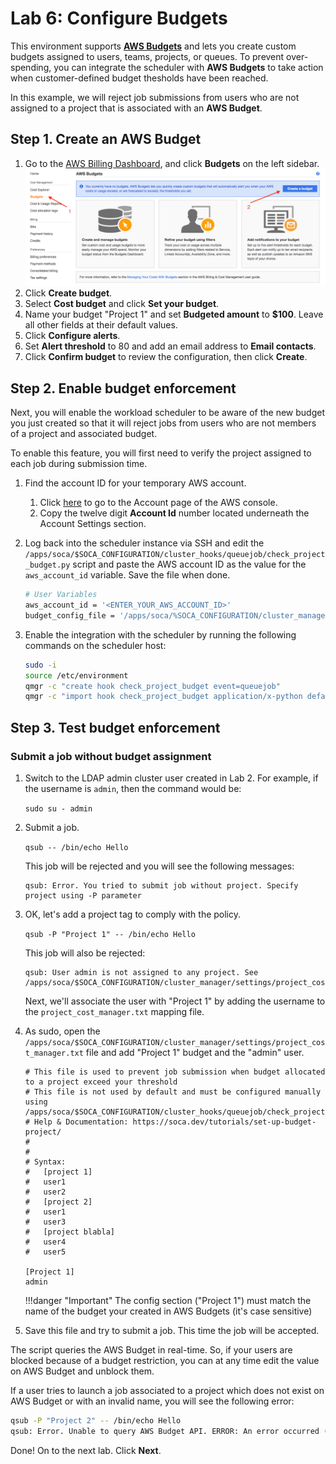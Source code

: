 # Lab 6: Configure Budgets

This environment supports [**AWS Budgets**](https://aws.amazon.com/aws-cost-management/aws-budgets/) and lets you create custom budgets assigned to users, teams, projects, or queues. To prevent over-spending, you can integrate the scheduler with **AWS Budgets** to take action when customer-defined budget thesholds have been reached.  

In this example, we will reject job submissions from users who are not assigned to a project that is associated with an **AWS Budget**.

## Step 1. Create an AWS Budget

1. Go to the [AWS Billing Dashboard](https://console.aws.amazon.com/billing/home?region=us-west-2), and click **Budgets** on the left sidebar.
    ![](../../../imgs/budget-7.png)
1. Click **Create budget**.
1. Select **Cost budget** and click **Set your budget**.
1. Name your budget "Project 1" and set **Budgeted amount** to **$100**.  Leave all other fields at their default values.
1. Click **Configure alerts**.
1. Set **Alert threshold** to 80 and add an email address to **Email contacts**.
1. Click **Confirm budget** to review the configuration, then click **Create**.

## Step 2. Enable budget enforcement

Next, you will enable the workload scheduler to be aware of the new budget you just created so that it will reject jobs from users who are not members of a project and associated budget.

To enable this feature, you will first need to verify the project assigned to each job during submission time.

1. Find the account ID for your temporary AWS account.

    1. Click [here](https://console.aws.amazon.com/billing/home?#/account) to go to the Account page of the AWS console.
    1. Copy the twelve digit **Account Id** number located underneath the Account Settings section.

1. Log back into the scheduler instance via SSH and edit the `/apps/soca/$SOCA_CONFIGURATION/cluster_hooks/queuejob/check_project_budget.py` script and paste the AWS account ID as the value for the `aws_account_id` variable. Save the file when done.

    ```bash hl_lines="2"
    # User Variables
    aws_account_id = '<ENTER_YOUR_AWS_ACCOUNT_ID>'
    budget_config_file = '/apps/soca/%SOCA_CONFIGURATION/cluster_manager/settings/project_cost_manager.txt'
    ```

1. Enable the integration with the scheduler by running the following commands on the scheduler host:

    ```bash
    sudo -i
    source /etc/environment
    qmgr -c "create hook check_project_budget event=queuejob"
    qmgr -c "import hook check_project_budget application/x-python default /apps/soca/$SOCA_CONFIGURATION/cluster_hooks/queuejob/check_project_budget.py"
    ```

## Step 3. Test budget enforcement

### Submit a job without budget assignment

1. Switch to the LDAP admin cluster user created in Lab 2. For example, if the username is `admin`, then the command would be: 

    `sudo su - admin`

1. Submit a job.

    `qsub -- /bin/echo Hello`

    This job will be rejected and you will see the following messages:

    ```text
    qsub: Error. You tried to submit job without project. Specify project using -P parameter
    ```

1. OK, let's add a project tag to comply with the policy.

    `qsub -P "Project 1" -- /bin/echo Hello`

    This job will also be rejected:

    ```text
    qsub: User admin is not assigned to any project. See /apps/soca/$SOCA_CONFIGURATION/cluster_manager/settings/project_cost_manager.txt
    ```

    Next, we'll associate the user with "Project 1" by adding the username to the `project_cost_manager.txt` mapping file.

1. As sudo, open the `/apps/soca/$SOCA_CONFIGURATION/cluster_manager/settings/project_cost_manager.txt` file and add "Project 1" budget and the "admin" user.

    ```hl_lines="17 18 20 21"
    # This file is used to prevent job submission when budget allocated to a project exceed your threshold
    # This file is not used by default and must be configured manually using /apps/soca/$SOCA_CONFIGURATION/cluster_hooks/queuejob/check_project_budget.py
    # Help & Documentation: https://soca.dev/tutorials/set-up-budget-project/
    #
    #
    # Syntax:
    #   [project 1]
    #   user1
    #   user2
    #   [project 2]
    #   user1
    #   user3
    #   [project blabla]
    #   user4
    #   user5

    [Project 1]
    admin
    ```

    !!!danger "Important"
        The config section ("Project 1") must match the name of the budget your created in AWS Budgets (it's case sensitive)

1. Save this file and try to submit a job. This time the job will be accepted.

The script queries the AWS Budget in real-time. So, if your users are blocked because of a budget restriction, you can at any time edit the value on AWS Budget and unblock them.

If a user tries to launch a job associated to a project which does not exist on AWS Budget or with an invalid name, you will see the following error:

```bash
qsub -P "Project 2" -- /bin/echo Hello
qsub: Error. Unable to query AWS Budget API. ERROR: An error occurred (NotFoundException) when calling the DescribeBudget operation: [Exception=NotFoundException] Failed to call DescribeBudget for [AccountId: <REDACTED_ACCOUNT_ID>] - Failed to call GetBudget for [AccountId: <REDACTED_ACCOUNT_ID>] - Unable to get budget: Project 2 - the budget doesn't exist.
```

Done!  On to the next lab.  Click **Next**.
